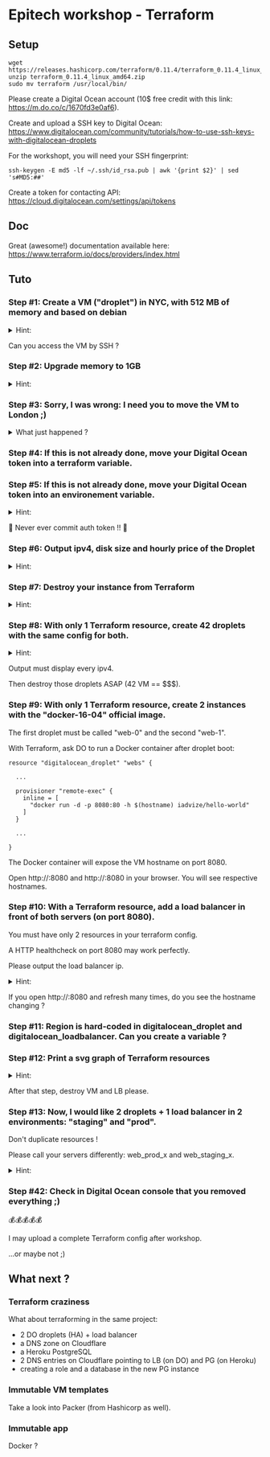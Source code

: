 # Epitech workshop - Terraform

## Setup

```
wget https://releases.hashicorp.com/terraform/0.11.4/terraform_0.11.4_linux_amd64.zip
unzip terraform_0.11.4_linux_amd64.zip
sudo mv terraform /usr/local/bin/
```

Please create a Digital Ocean account (10$ free credit with this link: https://m.do.co/c/1670fd3e0af6).

Create and upload a SSH key to Digital Ocean: https://www.digitalocean.com/community/tutorials/how-to-use-ssh-keys-with-digitalocean-droplets

For the workshopt, you will need your SSH fingerprint:

```
ssh-keygen -E md5 -lf ~/.ssh/id_rsa.pub | awk '{print $2}' | sed 's#MD5:##'
```

Create a token for contacting API: https://cloud.digitalocean.com/settings/api/tokens

## Doc

Great (awesome!) documentation available here: https://www.terraform.io/docs/providers/index.html

## Tuto

### Step #1: Create a VM ("droplet") in NYC, with 512 MB of memory and based on debian

<details>
  <summary>Hint:</summary>

  ```
  # first
  terraform init
  # then
  terraform plan
  terraform apply
  ```

</details>

Can you access the VM by SSH ?

### Step #2: Upgrade memory to 1GB

<details>
  <summary>Hint:</summary>

  ```
  terraform plan
  terraform apply
  ```

</details>

### Step #3: Sorry, I was wrong: I need you to move the VM to London ;)

<details>
  <summary>What just happened ?</summary>
  Droplet has been flagged for remove+create ("forces new resource").
</details>

### Step #4: If this is not already done, move your Digital Ocean token into a terraform variable.

### Step #5: If this is not already done, move your Digital Ocean token into an environement variable.

<details>
  <summary>Hint:</summary>

  RTFM:

  https://www.terraform.io/docs/configuration/environment-variables.html

  ![](http://grammota.com/sites/default/files/2017-07/shto-takoe-rtfm-2.jpg)
</details>

🙏 Never ever commit auth token !! 🙏

### Step #6: Output ipv4, disk size and hourly price of the Droplet

<details>
  <summary>Hint:</summary>

  RTFM:

  https://www.terraform.io/docs/providers/do/r/droplet.html

  ```
  terraform output
  ```

  ![](http://i0.kym-cdn.com/photos/images/original/000/131/662/22711800_646849b145.jpg)

</details>

### Step #7: Destroy your instance from Terraform

<details>
  <summary>Hint:</summary>

  RTFM

  ```
  terraform help
  ```

  ![](https://static1.squarespace.com/static/54bcbd06e4b060f2e987ebbe/t/56fea9a44d088ed7bb3334af/1459530161285/)

</details>

### Step #8: With only 1 Terraform resource, create 42 droplets with the same config for both.

<details>
  <summary>Hint:</summary>

  ![](https://media.giphy.com/media/iM2zk4rboByQE/giphy.gif)

</details>

Output must display every ipv4.

Then destroy those droplets ASAP (42 VM == $$$).

### Step #9: With only 1 Terraform resource, create 2 instances with the "docker-16-04" official image.

The first droplet must be called "web-0" and the second "web-1".

With Terraform, ask DO to run a Docker container after droplet boot:

```
resource "digitalocean_droplet" "webs" {

  ...

  provisioner "remote-exec" {
    inline = [
      "docker run -d -p 8080:80 -h $(hostname) iadvize/hello-world"
    ]
  }

  ...

}
```

The Docker container will expose the VM hostname on port 8080.

Open http://<ip-web-0>:8080 and http://<ip-web-1>:8080 in your browser. You will see respective hostnames.

### Step #10: With a Terraform resource, add a load balancer in front of both servers (on port 8080).

You must have only 2 resources in your terraform config.

A HTTP healthcheck on port 8080 may work perfectly.

Please output the load balancer ip.

<details>
  <summary>Hint:</summary>

  ```
  digitalocean_loadbalancer
  ```

</details>

If you open http://<load-balancer-ip>:8080 and refresh many times, do you see the hostname changing ?

### Step #11: Region is hard-coded in digitalocean_droplet and digitalocean_loadbalancer. Can you create a variable ?

### Step #12: Print a svg graph of Terraform resources

<details>
  <summary>Hint:</summary>

  ```
  terraform graph --help
  ```

  https://www.terraform.io/docs/commands/graph.html
</details>

After that step, destroy VM and LB please.

### Step #13: Now, I would like 2 droplets + 1 load balancer in 2 environments: "staging" and "prod".

Don't duplicate resources !

Please call your servers differently: web_prod_x and web_staging_x.

<details>
  <summary>Hint:</summary>

  ```
  terraform workspace --help
  ```

  and

  ```
  ${terraform.workspace}
  ```

</details>

### Step #42: Check in Digital Ocean console that you removed everything ;)

💰💰💰💰💰

I may upload a complete Terraform config after workshop.

...or maybe not ;)

## What next ?

### Terraform craziness

What about terraforming in the same project:
- 2 DO droplets (HA) + load balancer
- a DNS zone on Cloudflare
- a Heroku PostgreSQL
- 2 DNS entries on Cloudflare pointing to LB (on DO) and PG (on Heroku)
- creating a role and a database in the new PG instance

### Immutable VM templates

Take a look into Packer (from Hashicorp as well).

### Immutable app

Docker ?
